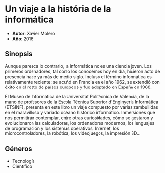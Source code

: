 # Un viaje a la história de la informática
- __Autor__: Xavier Molero
- __Año__: 2016

## Sinopsis
Aunque parezca lo contrario, la informática no es una ciencia joven. Los primeros ordenadores, tal como los conocemos hoy en día, hicieron acto de presencia hace ya más de medio siglo. Incluso el término informática es relativamente reciente: se acuñó en Francia en el año 1962, se extendió con éxito en el resto de países europeos y fue adoptado en España en 1968.

El Museo de Informática de la Universitat Politècnica de València, de la mano de profesores de la Escola Tècnica Superior d'Enginyeria Informàtica (ETSINF), presenta en este libro un viaje compuesto por varias zambullidas en el maravilloso y variado océano histórico informático. Inmersiones que nos permitirán contemplar, entre otras curiosidades, cómo se gestaron y evolucionaron las calculadoras, los ordenadores modernos, los lenguajes de programación y los sistemas operativos, Internet, los microcontroladores, la robótica, los videojuegos, la impresión 3D... 

## Géneros
- Tecnología
- Científico
